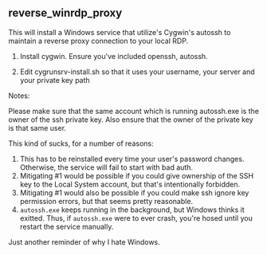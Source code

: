 reverse_winrdp_proxy
--------------------

This will install a Windows service that utilize's Cygwin's autossh to maintain a reverse proxy connection to your local RDP.

1. Install cygwin. Ensure you've included openssh, autossh.

2. Edit cygrunsrv-install.sh so that it uses your username, your server and your private key path

Notes:

Please make sure that the same account which is running autossh.exe is the owner of the ssh private key.
Also ensure that the owner of the private key is that same user.

This kind of sucks, for a number of reasons:

1. This has to be reinstalled every time your user's password changes. Otherwise, the service will fail to start with bad auth.
2. Mitigating #1 would be possible if you could give ownership of the SSH key to the Local System account, but that's intentionally forbidden.
3. Mitigating #1 would also be possible if you could make ssh ignore key permission errors, but that seems pretty reasonable.
2. `autossh.exe` keeps running in the background, but Windows thinks it exitted. Thus, if `autossh.exe` were to ever crash, you're hosed until you restart the service manually. 

Just another reminder of why I hate Windows.